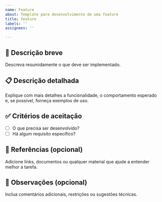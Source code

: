 ```yaml
---
name: Feature
about: Template para desenvolvimento de uma feature
title: feature
labels: ''
assignees: ''

---
```


## 📝 Descrição breve
Descreva resumidamente o que deve ser implementado.

## 📋 Descrição detalhada
Explique com mais detalhes a funcionalidade, o comportamento esperado e, se possível, forneça exemplos de uso.

## ✅ Critérios de aceitação
- [ ] O que precisa ser desenvolvido?
- [ ] Há algum requisito específico?

## 🔗 Referências (opcional)
Adicione links, documentos ou qualquer material que ajude a entender melhor a tarefa.

## 📌 Observações (opcional)
Inclua comentários adicionais, restrições ou sugestões técnicas.
